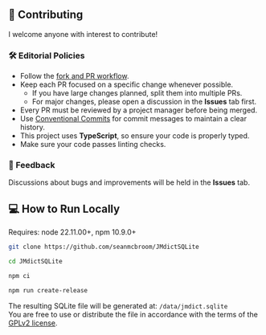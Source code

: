 ## 🤝 Contributing
I welcome anyone with interest to contribute!

### 🛠️ Editorial Policies
- Follow the [fork and PR workflow](https://docs.github.com/en/get-started/exploring-projects-on-github/contributing-to-a-project).  
- Keep each PR focused on a specific change whenever possible.  
  - If you have large changes planned, split them into multiple PRs.
  - For major changes, please open a discussion in the **Issues** tab first.
- Every PR must be reviewed by a project manager before being merged.  
- Use [Conventional Commits](https://www.conventionalcommits.org/en/v1.0.0/) for commit messages to maintain a clear history.  
- This project uses **TypeScript**, so ensure your code is properly typed.  
- Make sure your code passes linting checks. 

### 💬 Feedback
Discussions about bugs and improvements will be held in the **Issues** tab.

## 💻 How to Run Locally
Requires: node 22.11.00+, npm 10.9.0+
```bash
git clone https://github.com/seanmcbroom/JMdictSQLite
```
```bash
cd JMdictSQLite
```
```bash
npm ci
```
```bash
npm run create-release
```
The resulting SQLite file will be generated at: `/data/jmdict.sqlite`<br>
You are free to use or distribute the file in accordance with the terms of the [GPLv2 license](./LICENSE).
